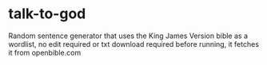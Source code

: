 # talk-to-god

Random sentence generator that uses the King James Version bible as a wordlist, no edit required or txt download required before running, it fetches it from openbible.com
